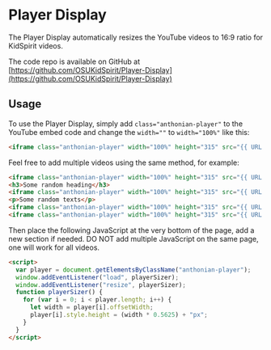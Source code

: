 # Player Display

The Player Display automatically resizes the YouTube videos to 16:9 ratio for KidSpirit videos.

The code repo is available on GitHub at [https://github.com/OSUKidSpirit/Player-Display](https://github.com/OSUKidSpirit/Player-Display)

## Usage

To use the Player Display, simply add `class="anthonian-player"` to the YouTube embed code and change the `width=""` to `width="100%"` like this:

```html
<iframe class="anthonian-player" width="100%" height="315" src="{{ URL }}" frameborder="0" allow="accelerometer; autoplay; clipboard-write; encrypted-media; gyroscope; picture-in-picture" allowfullscreen></iframe>
```

Feel free to add multiple videos using the same method, for example:

```html
<iframe class="anthonian-player" width="100%" height="315" src="{{ URL }}" frameborder="0" allow="accelerometer; autoplay; clipboard-write; encrypted-media; gyroscope; picture-in-picture" allowfullscreen></iframe>
<h3>Some random heading</h3>
<iframe class="anthonian-player" width="100%" height="315" src="{{ URL }}" frameborder="0" allow="accelerometer; autoplay; clipboard-write; encrypted-media; gyroscope; picture-in-picture" allowfullscreen></iframe>
<p>Some random texts</p>
<iframe class="anthonian-player" width="100%" height="315" src="{{ URL }}" frameborder="0" allow="accelerometer; autoplay; clipboard-write; encrypted-media; gyroscope; picture-in-picture" allowfullscreen></iframe>
<iframe class="anthonian-player" width="100%" height="315" src="{{ URL }}" frameborder="0" allow="accelerometer; autoplay; clipboard-write; encrypted-media; gyroscope; picture-in-picture" allowfullscreen></iframe>
```

Then place the following JavaScript at the very bottom of the page, add a new section if needed. DO NOT add multiple JavaScript on the same page, one will work for all videos.

```html
<script>
  var player = document.getElementsByClassName("anthonian-player");
  window.addEventListener("load", playerSizer);
  window.addEventListener("resize", playerSizer);
  function playerSizer() {
    for (var i = 0; i < player.length; i++) {
      let width = player[i].offsetWidth;
      player[i].style.height = (width * 0.5625) + "px";
    }
  }
</script>
```
